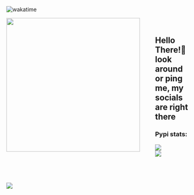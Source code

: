 ![wakatime](https://wakatime.com/badge/user/55371951-4e93-4e10-8162-234ba1fe4d3e.svg)


<p><img src="https://media.tenor.com/S2rXJ3noU_MAAAAi/scp-079.gif" align="left" width="350px" style="margin-right: 20px; padding-right: 20px;"> 

<br>
</p>

<h2 style="margin-right: 20px;">Hello There!👋<br> look around or ping me, my socials are right there</h2></p>


<h3>Pypi stats:</h3>
<a href="https://pypi.org/project/yenepaypy">
<img src="https://static.pepy.tech/personalized-badge/yenepaypy?period=total&units=none&left_color=grey&right_color=blue&left_text=YenepayPY">
</a>
<br>
<a href="https://pypi.org/project/poept">
<img src="https://static.pepy.tech/personalized-badge/poept?period=total&units=none&left_color=grey&right_color=blue&left_text=PoePT">
</a>

<br>

<br>

<br>

<br>

<br>

<img align="center" src="https://github-readme-stats-sigma-five.vercel.app/api/top-langs/?username=saikyo0&theme=react&line_height=40&hide=css"/>
